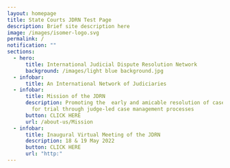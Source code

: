 ```yaml
---
layout: homepage
title: State Courts JDRN Test Page
description: Brief site description here
image: /images/isomer-logo.svg
permalink: /
notification: ""
sections:
  - hero:
      title: International Judicial Dispute Resolution Network
      background: /images/light blue background.jpg
  - infobar:
      title: An International Network of Judiciaries
  - infobar:
      title: Mission of the JDRN
      description: Promoting the  early and amicable resolution of cases without need
        for trial through judge-led case management processes
      button: CLICK HERE
      url: /about-us/Mission
  - infobar:
      title: Inaugural Virtual Meeting of the JDRN
      description: 18 & 19 May 2022
      button: CLICK HERE
      url: "http:"
---
```

